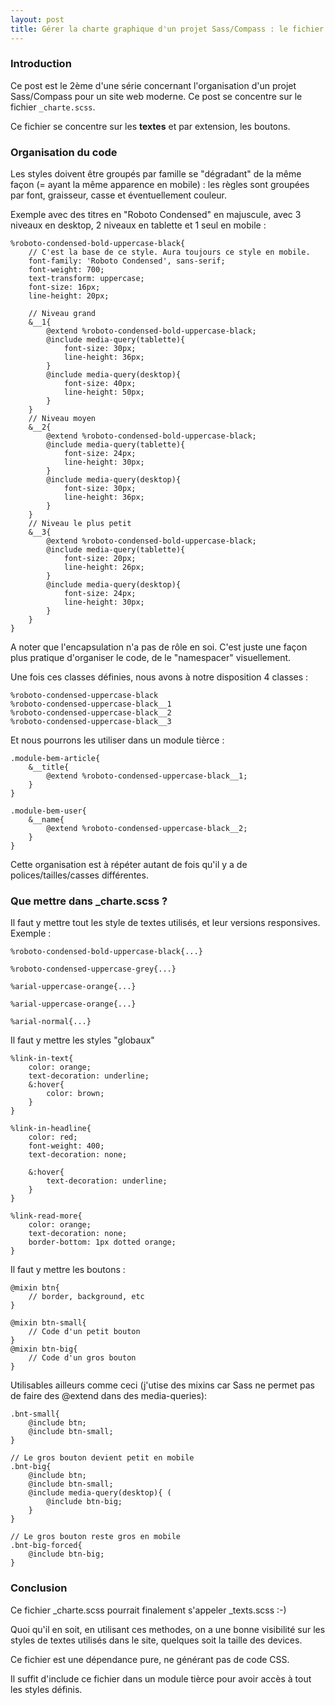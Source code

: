 ```yaml
---
layout: post
title: Gérer la charte graphique d'un projet Sass/Compass : le fichier _charte.scss
---
```


### Introduction

Ce post est le 2ème d'une série concernant l'organisation d'un projet Sass/Compass pour un site web moderne. Ce post se concentre sur le fichier ``_charte.scss``.

Ce fichier se concentre sur les **textes** et par extension, les boutons.

### Organisation du code

Les styles doivent être groupés par famille se "dégradant" de la même façon (= ayant la même apparence en mobile) : les règles sont groupées par font, graisseur, casse et éventuellement couleur.

Exemple avec des titres en "Roboto Condensed" en majuscule, avec 3 niveaux en desktop, 2 niveaux en tablette et 1 seul en mobile :

    %roboto-condensed-bold-uppercase-black{
        // C'est la base de ce style. Aura toujours ce style en mobile.
        font-family: 'Roboto Condensed', sans-serif;
        font-weight: 700;
        text-transform: uppercase;
        font-size: 16px;
        line-height: 20px;
        
        // Niveau grand
        &__1{
            @extend %roboto-condensed-bold-uppercase-black;
            @include media-query(tablette){
                font-size: 30px;
                line-height: 36px;
            }
            @include media-query(desktop){
                font-size: 40px;
                line-height: 50px;
            }
        }
        // Niveau moyen
        &__2{
            @extend %roboto-condensed-bold-uppercase-black;
            @include media-query(tablette){
                font-size: 24px;
                line-height: 30px;
            }
            @include media-query(desktop){
                font-size: 30px;
                line-height: 36px;
            }
        }
        // Niveau le plus petit
        &__3{
            @extend %roboto-condensed-bold-uppercase-black;
            @include media-query(tablette){
                font-size: 20px;
                line-height: 26px;
            }
            @include media-query(desktop){
                font-size: 24px;
                line-height: 30px;
            }
        }
    }

A noter que l'encapsulation n'a pas de rôle en soi. C'est juste une façon plus pratique d'organiser le code, de le "namespacer" visuellement.

Une fois ces classes définies, nous avons à  notre disposition 4 classes : 

    %roboto-condensed-uppercase-black
    %roboto-condensed-uppercase-black__1
    %roboto-condensed-uppercase-black__2
    %roboto-condensed-uppercase-black__3

Et nous pourrons les utiliser dans un module tièrce : 

    .module-bem-article{
        &__title{
            @extend %roboto-condensed-uppercase-black__1;
        }
    }
    
    .module-bem-user{
        &__name{
            @extend %roboto-condensed-uppercase-black__2;
        }
    }
    

Cette organisation est à répéter autant de fois qu'il y a de polices/tailles/casses différentes.


### Que mettre dans _charte.scss ?

Il faut y mettre tout les style de textes utilisés, et leur versions responsives. Exemple : 

    %roboto-condensed-bold-uppercase-black{...}
    
    %roboto-condensed-uppercase-grey{...}
    
    %arial-uppercase-orange{...}
    
    %arial-uppercase-orange{...}

    %arial-normal{...}


Il faut y mettre les styles "globaux"


    %link-in-text{
        color: orange;
        text-decoration: underline;
        &:hover{
            color: brown;
        }
    }

    %link-in-headline{
        color: red;
        font-weight: 400;
        text-decoration: none;
        
        &:hover{
            text-decoration: underline;
        }
    }

    %link-read-more{
        color: orange;
        text-decoration: none;
        border-bottom: 1px dotted orange;
    }

Il faut y mettre les boutons :

    @mixin btn{
        // border, background, etc
    }
    
    @mixin btn-small{
        // Code d'un petit bouton
    }
    @mixin btn-big{
        // Code d'un gros bouton
    }


Utilisables ailleurs comme ceci (j'utise des mixins car Sass ne permet pas de faire des @extend dans des media-queries):


    .bnt-small{
        @include btn;
        @include btn-small;
    }
    
    // Le gros bouton devient petit en mobile
    .bnt-big{
        @include btn;
        @include btn-small;
        @include media-query(desktop){ (
            @include btn-big;
        }
    }
    
    // Le gros bouton reste gros en mobile
    .bnt-big-forced{
        @include btn-big;
    }


### Conclusion

Ce fichier _charte.scss pourrait finalement s'appeler _texts.scss :-)

Quoi qu'il en soit, en utilisant ces methodes, on a une bonne visibilité sur les styles de textes utilisés dans le site, quelques soit la taille des devices.

Ce fichier est une dépendance pure, ne générant pas de code CSS.

Il suffit d'include ce fichier dans un module tièrce pour avoir accès à tout les styles définis.


